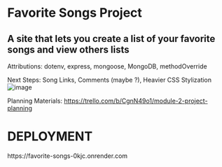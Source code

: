 <h1> Favorite Songs Project </h1>

<h2> A site that lets you create a list of your favorite songs and view others lists </h2>

Attributions: dotenv, express, mongoose, MongoDB, methodOverride

Next Steps: Song Links, Comments (maybe ?), Heavier CSS Stylization
![image](https://github.com/user-attachments/assets/f11441e6-9e07-4891-a8ed-09e071c2f4de)

Planning Materials: 
  https://trello.com/b/CgnN49o1/module-2-project-planning

<h1>DEPLOYMENT</h1>
https://favorite-songs-0kjc.onrender.com
